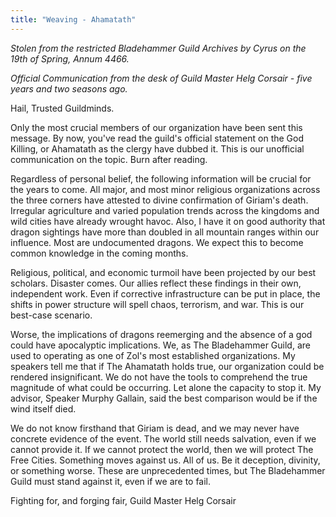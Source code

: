 ```yaml
---
title: "Weaving - Ahamatath"
---
```

*Stolen from the restricted Bladehammer Guild Archives by Cyrus on the 19th of Spring, Annum 4466.*  

*Official Communication from the desk of Guild Master Helg Corsair - five years and two seasons ago.*

Hail, Trusted Guildminds.

Only the most crucial members of our organization have been sent this message. By now, you've read the guild's official statement on the God Killing, or Ahamatath as the clergy have dubbed it. This is our unofficial communication on the topic. Burn after reading.

Regardless of personal belief, the following information will be crucial for the years to come. All major, and most minor religious organizations across the three corners have attested to divine confirmation of Giriam's death. Irregular agriculture and varied population trends across the kingdoms and wild cities have already wrought havoc. Also, I have it on good authority that dragon sightings have more than doubled in all mountain ranges within our influence. Most are undocumented dragons. We expect this to become common knowledge in the coming months.

Religious, political, and economic turmoil have been projected by our best scholars. Disaster comes. Our allies reflect these findings in their own, independent work. Even if corrective infrastructure can be put in place, the shifts in power structure will spell chaos, terrorism, and war. This is our best-case scenario.

Worse, the implications of dragons reemerging and the absence of a god could have apocalyptic implications. We, as The Bladehammer Guild, are used to operating as one of Zol's most established organizations. My speakers tell me that if The Ahamatath holds true, our organization could be rendered insignificant. We do not have the tools to comprehend the true magnitude of what could be occurring. Let alone the capacity to stop it. My advisor, Speaker Murphy Gallain, said the best comparison would be if the wind itself died.

We do not know firsthand that Giriam is dead, and we may never have concrete evidence of the event. The world still needs salvation, even if we cannot provide it. If we cannot protect the world, then we will protect The Free Cities. Something moves against us. All of us. Be it deception, divinity, or something worse. These are unprecedented times, but The Bladehammer Guild must stand against it, even if we are to fail.

Fighting for, and forging fair,
Guild Master Helg Corsair